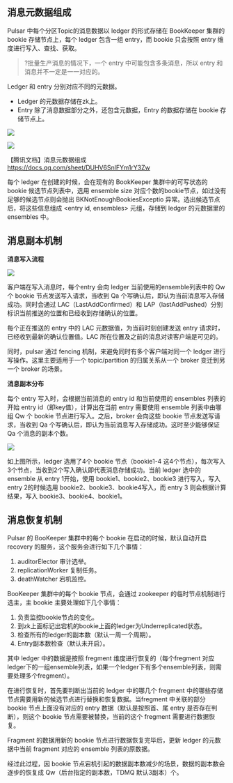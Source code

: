 ## 消息元数据组成

Pulsar 中每个分区Topic的消息数据以 ledger 的形式存储在 BookKeeper 集群的 bookie 存储节点上，每个 ledger 包含一组 entry，而 bookie 只会按照 entry 维度进行写入、查找、获取。

> ?批量生产消息的情况下，一个 entry 中可能包含多条消息，所以 entry 和消息并不一定是一一对应的。

Ledger 和 entry 分别对应不同的元数据。

- Ledger 的元数据存储在zk上。
- Entry 除了消息数据部分之外，还包含元数据，Entry 的数据存储在 bookie 存储节点上。

![](https://main.qcloudimg.com/raw/fee2f4130655c879d9cf47d084e76d8e.png)

![](https://main.qcloudimg.com/raw/0150892903d3042b72568ee17281ac99.png)

【腾讯文档】消息元数据组成
https://docs.qq.com/sheet/DUHV6SnlFYm1rY3Zw

每个 ledger 在创建的时候，会在现有的 BookKeeper 集群中的可写状态的 bookie 候选节点列表中，选用 ensemble size 对应个数的bookie节点，如过没有足够的候选节点则会抛出 BKNotEnoughBookiesExceptio 异常。选出候选节点后，将这些信息组成 <entry id, ensembles> 元组，存储到 ledger 的元数据里的 ensembles 中。

## 消息副本机制

**消息写入流程**



![](https://main.qcloudimg.com/raw/d656e1820506959959b6902b283d34dc.png)

客户端在写入消息时，每个entry 会向 ledger 当前使用的ensemble列表中的 Qw 个 bookie 节点发送写入请求，当收到 Qa 个写确认后，即认为当前消息写入存储成功。同时会通过 LAC（LastAddConfirmed）和 LAP（lastAddPushed）分别标识当前推送的位置和已经收到存储确认的位置。

每个正在推送的 entry 中的 LAC 元数据值，为当前时刻创建发送 entry 请求时，已经收到最新的确认位置值。LAC 所在位置及之前的消息对读客户端是可见的。

同时，pulsar 通过 fencing 机制，来避免同时有多个客户端对同一个 ledger 进行写操作。这里主要适用于一个 topic/partition 的归属关系从一个 broker 变迁到另一个 broker 的场景。

**消息副本分布**

每个 entry 写入时，会根据当前消息的 entry id 和当前使用的 ensembles 列表的开始 entry id（即key值），计算出在当前 entry 需要使用 ensemble 列表中由哪组 Qw 个 bookie 节点进行写入。之后，broker 会向这些 bookie 节点发送写请求，当收到 Qa 个写确认后，即认为当前消息写入存储成功。这时至少能够保证 Qa 个消息的副本个数。

![](https://main.qcloudimg.com/raw/0fe7cafe153a9042051a712f0437fc26.png)

如上图所示，ledger 选用了4个 bookie 节点（bookie1-4 这4个节点），每次写入3个节点，当收到2个写入确认即代表消息存储成功。当前 ledger 选中的 ensemble 从 entry 1开始，使用 bookie1、bookie2、bookie3 进行写入，写入 entry 2的时候选用 bookie2、bookie3、bookie4写入，而 entry 3 则会根据计算结果，写入 bookie3、bookie4、bookie1。



## 消息恢复机制

Pulsar 的 BooKeeper 集群中的每个 bookie 在启动的时候，默认自动开启 recovery 的服务，这个服务会进行如下几个事情：

1. auditorElector 审计选举。
2. replicationWorker 复制任务。
3. deathWatcher 宕机监控。

BooKeeper 集群中的每个 bookie 节点，会通过 zookeeper 的临时节点机制进行选主，主 bookie 主要处理如下几个事情：

1. 负责监控bookie节点的变化。
2. 到zk上面标记出宕机的bookie上面的ledger为Underreplicated状态。
3. 检查所有的ledger的副本数（默认一周一个周期）。
4. Entry副本数检查（默认未开启）。

其中 ledger 中的数据是按照 fregment 维度进行恢复的（每个fregment 对应ledger下的一组ensemble列表，如果一个ledger下有多个ensemble列表，则需要处理多个fregment）。

在进行恢复时，首先要判断出当前的 ledger 中的哪几个 fregment 中的哪些存储节点需要用新的候选节点进行替换和恢复数据。当fregment 中关联的部分 bookie 节点上面没有对应的 entry 数据（默认是按照首、尾 entry 是否存在判断），则这个 bookie 节点需要被替换，当前的这个 fregment 需要进行数据恢复。

Fragment 的数据用新的 bookie 节点进行数据恢复完毕后，更新 ledger 的元数据中当前 fragment 对应的 ensemble 列表的原数据。

经过此过程，因 bookie 节点宕机引起的数据副本数减少的场景，数据的副本数会逐步的恢复成 Qw（后台指定的副本数，TDMQ 默认3副本）个。

